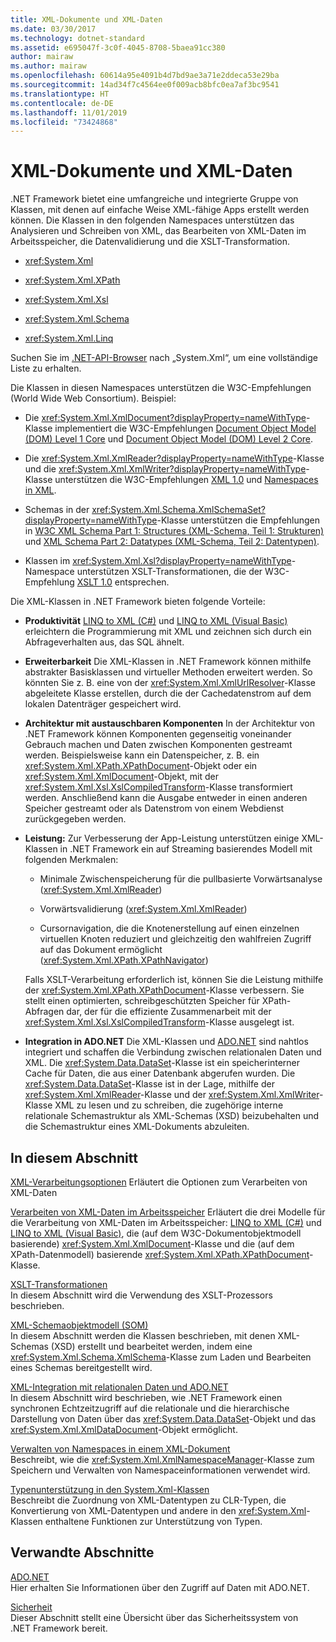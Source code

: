 ```yaml
---
title: XML-Dokumente und XML-Daten
ms.date: 03/30/2017
ms.technology: dotnet-standard
ms.assetid: e695047f-3c0f-4045-8708-5baea91cc380
author: mairaw
ms.author: mairaw
ms.openlocfilehash: 60614a95e4091b4d7bd9ae3a71e2ddeca53e29ba
ms.sourcegitcommit: 14ad34f7c4564ee0f009acb8bfc0ea7af3bc9541
ms.translationtype: HT
ms.contentlocale: de-DE
ms.lasthandoff: 11/01/2019
ms.locfileid: "73424868"
---
```

# <a name="xml-documents-and-data"></a>XML-Dokumente und XML-Daten

.NET Framework bietet eine umfangreiche und integrierte Gruppe von Klassen, mit denen auf einfache Weise XML-fähige Apps erstellt werden können. Die Klassen in den folgenden Namespaces unterstützen das Analysieren und Schreiben von XML, das Bearbeiten von XML-Daten im Arbeitsspeicher, die Datenvalidierung und die XSLT-Transformation.

- <xref:System.Xml>

- <xref:System.Xml.XPath>

- <xref:System.Xml.Xsl>

- <xref:System.Xml.Schema>

- <xref:System.Xml.Linq>

Suchen Sie im [.NET-API-Browser](https://docs.microsoft.com/dotnet/api/?term=system.xml) nach „System.Xml“, um eine vollständige Liste zu erhalten.

Die Klassen in diesen Namespaces unterstützen die W3C-Empfehlungen (World Wide Web Consortium). Beispiel:

- Die <xref:System.Xml.XmlDocument?displayProperty=nameWithType>-Klasse implementiert die W3C-Empfehlungen [Document Object Model (DOM) Level 1 Core](https://www.w3.org/TR/REC-DOM-Level-1/) und [Document Object Model (DOM) Level 2 Core](https://www.w3.org/TR/DOM-Level-2-Core/).

- Die <xref:System.Xml.XmlReader?displayProperty=nameWithType>-Klasse und die <xref:System.Xml.XmlWriter?displayProperty=nameWithType>-Klasse unterstützen die W3C-Empfehlungen [XML 1.0](https://www.w3.org/TR/2006/REC-xml-20060816/) und [Namespaces in XML](https://www.w3.org/TR/REC-xml-names/).

- Schemas in der <xref:System.Xml.Schema.XmlSchemaSet?displayProperty=nameWithType>-Klasse unterstützen die Empfehlungen in [W3C XML Schema Part 1: Structures (XML-Schema, Teil 1: Strukturen)](https://www.w3.org/TR/xmlschema-1/) und [XML Schema Part 2: Datatypes (XML-Schema, Teil 2: Datentypen)](https://www.w3.org/TR/xmlschema-2/).

- Klassen im <xref:System.Xml.Xsl?displayProperty=nameWithType>-Namespace unterstützen XSLT-Transformationen, die der W3C-Empfehlung [XSLT 1.0](https://www.w3.org/TR/xslt) entsprechen.

Die XML-Klassen in .NET Framework bieten folgende Vorteile:

- **Produktivität** [LINQ to XML (C#)](../../../csharp/programming-guide/concepts/linq/linq-to-xml-overview.md) und [LINQ to XML (Visual Basic)](../../../visual-basic/programming-guide/concepts/linq/linq-to-xml.md) erleichtern die Programmierung mit XML und zeichnen sich durch ein Abfrageverhalten aus, das SQL ähnelt.

- **Erweiterbarkeit** Die XML-Klassen in .NET Framework können mithilfe abstrakter Basisklassen und virtueller Methoden erweitert werden. So könnten Sie z. B. eine von der <xref:System.Xml.XmlUrlResolver>-Klasse abgeleitete Klasse erstellen, durch die der Cachedatenstrom auf dem lokalen Datenträger gespeichert wird.

- **Architektur mit austauschbaren Komponenten** In der Architektur von .NET Framework können Komponenten gegenseitig voneinander Gebrauch machen und Daten zwischen Komponenten gestreamt werden. Beispielsweise kann ein Datenspeicher, z. B. ein <xref:System.Xml.XPath.XPathDocument>-Objekt oder ein <xref:System.Xml.XmlDocument>-Objekt, mit der <xref:System.Xml.Xsl.XslCompiledTransform>-Klasse transformiert werden. Anschließend kann die Ausgabe entweder in einen anderen Speicher gestreamt oder als Datenstrom von einem Webdienst zurückgegeben werden.

- **Leistung:** Zur Verbesserung der App-Leistung unterstützen einige XML-Klassen in .NET Framework ein auf Streaming basierendes Modell mit folgenden Merkmalen:

  - Minimale Zwischenspeicherung für die pullbasierte Vorwärtsanalyse (<xref:System.Xml.XmlReader>)

  - Vorwärtsvalidierung (<xref:System.Xml.XmlReader>)

  - Cursornavigation, die die Knotenerstellung auf einen einzelnen virtuellen Knoten reduziert und gleichzeitig den wahlfreien Zugriff auf das Dokument ermöglicht (<xref:System.Xml.XPath.XPathNavigator>)

  Falls XSLT-Verarbeitung erforderlich ist, können Sie die Leistung mithilfe der <xref:System.Xml.XPath.XPathDocument>-Klasse verbessern. Sie stellt einen optimierten, schreibgeschützten Speicher für XPath-Abfragen dar, der für die effiziente Zusammenarbeit mit der <xref:System.Xml.Xsl.XslCompiledTransform>-Klasse ausgelegt ist.

- **Integration in ADO.NET** Die XML-Klassen und [ADO.NET](../../../../docs/framework/data/adonet/index.md) sind nahtlos integriert und schaffen die Verbindung zwischen relationalen Daten und XML. Die <xref:System.Data.DataSet>-Klasse ist ein speicherinterner Cache für Daten, die aus einer Datenbank abgerufen wurden. Die <xref:System.Data.DataSet>-Klasse ist in der Lage, mithilfe der <xref:System.Xml.XmlReader>-Klasse und der <xref:System.Xml.XmlWriter>-Klasse XML zu lesen und zu schreiben, die zugehörige interne relationale Schemastruktur als XML-Schemas (XSD) beizubehalten und die Schemastruktur eines XML-Dokuments abzuleiten.

## <a name="in-this-section"></a>In diesem Abschnitt

[XML-Verarbeitungsoptionen](../../../../docs/standard/data/xml/xml-processing-options.md) Erläutert die Optionen zum Verarbeiten von XML-Daten

[Verarbeiten von XML-Daten im Arbeitsspeicher](../../../../docs/standard/data/xml/processing-xml-data-in-memory.md) Erläutert die drei Modelle für die Verarbeitung von XML-Daten im Arbeitsspeicher: [LINQ to XML (C#)](../../../csharp/programming-guide/concepts/linq/linq-to-xml-overview.md) und [LINQ to XML (Visual Basic)](../../../visual-basic/programming-guide/concepts/linq/linq-to-xml.md), die (auf dem W3C-Dokumentobjektmodell basierende) <xref:System.Xml.XmlDocument>-Klasse und die (auf dem XPath-Datenmodell) basierende <xref:System.Xml.XPath.XPathDocument>-Klasse.

[XSLT-Transformationen](../../../../docs/standard/data/xml/xslt-transformations.md)\
In diesem Abschnitt wird die Verwendung des XSLT-Prozessors beschrieben.

[XML-Schemaobjektmodell (SOM)](../../../../docs/standard/data/xml/xml-schema-object-model-som.md)\
In diesem Abschnitt werden die Klassen beschrieben, mit denen XML-Schemas (XSD) erstellt und bearbeitet werden, indem eine <xref:System.Xml.Schema.XmlSchema>-Klasse zum Laden und Bearbeiten eines Schemas bereitgestellt wird.

[XML-Integration mit relationalen Daten und ADO.NET](../../../../docs/standard/data/xml/xml-integration-with-relational-data-and-adonet.md)\
In diesem Abschnitt wird beschrieben, wie .NET Framework einen synchronen Echtzeitzugriff auf die relationale und die hierarchische Darstellung von Daten über das <xref:System.Data.DataSet>-Objekt und das <xref:System.Xml.XmlDataDocument>-Objekt ermöglicht.

[Verwalten von Namespaces in einem XML-Dokument](../../../../docs/standard/data/xml/managing-namespaces-in-an-xml-document.md)\
Beschreibt, wie die <xref:System.Xml.XmlNamespaceManager>-Klasse zum Speichern und Verwalten von Namespaceinformationen verwendet wird.

[Typenunterstützung in den System.Xml-Klassen](../../../../docs/standard/data/xml/type-support-in-the-system-xml-classes.md)\
Beschreibt die Zuordnung von XML-Datentypen zu CLR-Typen, die Konvertierung von XML-Datentypen und andere in den <xref:System.Xml>-Klassen enthaltene Funktionen zur Unterstützung von Typen.

## <a name="related-sections"></a>Verwandte Abschnitte

[ADO.NET](../../../../docs/framework/data/adonet/index.md)\
Hier erhalten Sie Informationen über den Zugriff auf Daten mit ADO.NET.

[Sicherheit](../../../../docs/standard/security/index.md)\
Dieser Abschnitt stellt eine Übersicht über das Sicherheitssystem von .NET Framework bereit.
